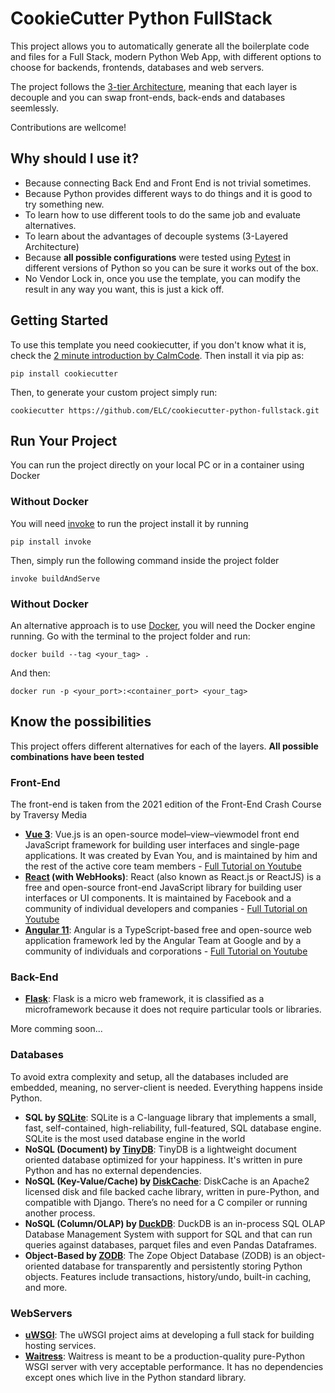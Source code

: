 # CookieCutter Python FullStack

This project allows you to automatically generate all the boilerplate code and files for a Full Stack, modern Python Web App, with different options to choose for backends, frontends, databases and web servers.

The project follows the [3-tier Architecture](https://en.wikipedia.org/wiki/Multitier_architecture), meaning that each layer is decouple and you can swap front-ends, back-ends and databases seemlessly.

Contributions are wellcome!

## Why should I use it?

- Because connecting Back End and Front End is not trivial sometimes.
- Because Python provides different ways to do things and it is good to try something new.
- To learn how to use different tools to do the same job and evaluate alternatives.
- To learn about the advantages of decouple systems (3-Layered Architecture)
- Because **all possible configurations** were tested using [Pytest](https://docs.pytest.org/en/latest/) in different versions of Python so you can be sure it works out of the box. 
- No Vendor Lock in, once you use the template, you can modify the result in any way you want, this is just a kick off.

## Getting Started

To use this template you need cookiecutter, if you don't know what it is, check the [2 minute introduction by CalmCode](https://calmcode.io/cookiecutter/the-problem.html). Then install it via pip as:

```
pip install cookiecutter
```

Then, to generate your custom project simply run:

```
cookiecutter https://github.com/ELC/cookiecutter-python-fullstack.git
```

## Run Your Project

You can run the project directly on your local PC or in a container using Docker

### Without Docker

You will need [invoke](http://www.pyinvoke.org/) to run the project install it by running

```
pip install invoke
```

Then, simply run the following command inside the project folder

```
invoke buildAndServe
```

### Without Docker

An alternative approach is to use [Docker](https://www.docker.com/), you will need the Docker engine running. Go with the terminal to the project folder and run:

```
docker build --tag <your_tag> .
```

And then:

```
docker run -p <your_port>:<container_port> <your_tag>
```

## Know the possibilities

This project offers different alternatives for each of the layers. **All possible combinations have been tested**

### Front-End

The front-end is taken from the 2021 edition of the Front-End Crash Course by Traversy Media

- **[Vue 3](https://v3.vuejs.org/)**: Vue.js is an open-source model–view–viewmodel front end JavaScript framework for building user interfaces and single-page applications. It was created by Evan You, and is maintained by him and the rest of the active core team members - [Full Tutorial on Youtube](https://www.youtube.com/watch?v=qZXt1Aom3Cs)
- **[React](https://reactjs.org/) (with WebHooks)**: React (also known as React.js or ReactJS) is a free and open-source front-end JavaScript library for building user interfaces or UI components. It is maintained by Facebook and a community of individual developers and companies - [Full Tutorial on Youtube](https://www.youtube.com/watch?v=w7ejDZ8SWv8&t=2483s)
- **[Angular 11](https://angular.io/)**: Angular is a TypeScript-based free and open-source web application framework led by the Angular Team at Google and by a community of individuals and corporations - [Full Tutorial on Youtube](https://www.youtube.com/watch?v=3dHNOWTI7H8)

### Back-End
* **[Flask](http://flask.pocoo.org/)**: Flask is a micro web framework, it is classified as a microframework because it does not require particular tools or libraries.

More comming soon...

### Databases

To avoid extra complexity and setup, all the databases included are embedded, meaning, no server-client is needed. Everything happens inside Python.

- **SQL by [SQLite](https://www.sqlite.org/)**: SQLite is a C-language library that implements a small, fast, self-contained, high-reliability, full-featured, SQL database engine. SQLite is the most used database engine in the world
- **NoSQL (Document) by [TinyDB](https://tinydb.readthedocs.io/en/latest/)**: TinyDB is a lightweight document oriented database optimized for your happiness. It's written in pure Python and has no external dependencies.
- **NoSQL (Key-Value/Cache) by [DiskCache](http://www.grantjenks.com/docs/diskcache/)**: DiskCache is an Apache2 licensed disk and file backed cache library, written in pure-Python, and compatible with Django. There’s no need for a C compiler or running another process.
- **NoSQL (Column/OLAP) by [DuckDB](https://duckdb.org/)**: DuckDB is an in-process SQL OLAP Database Management System with support for SQL and that can run queries against databases, parquet files and even Pandas Dataframes.
- **Object-Based by [ZODB](https://zodb.org/en/latest/)**: The Zope Object Database (ZODB) is an object-oriented database for transparently and persistently storing Python objects. Features include transactions, history/undo, built-in caching, and more.

### WebServers

* **[uWSGI](https://uwsgi-docs.readthedocs.io/en/latest/PythonModule.html)**: The uWSGI project aims at developing a full stack for building hosting services.
* **[Waitress](https://docs.pylonsproject.org/projects/waitress/en/latest/)**: Waitress is meant to be a production-quality pure-Python WSGI server with very acceptable performance. It has no dependencies except ones which live in the Python standard library.
